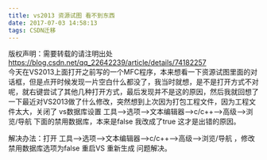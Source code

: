 ```yaml
---
title: vs2013 资源试图 看不到东西
date: 2017-07-03 14:58:13
tags: CSDN迁移
---
```

 版权声明：需要转载的请注明出处 https://blog.csdn.net/qq_22642239/article/details/74182257   
   今天在VS2013上面打开之前写的一个MFC程序，本来想看一下资源试图里面的对话框，但是点开时候发现一片空白什么都没了，我当时就想，是不是打开方式不对呢，就右键尝试了其他几种打开方式，最后发现并不是这的原因，然后我就回想了一下最近对VS2013做了什么修改，突然想到上次因为打包工程文件，因为工程文件太大，关闭了 vs数据库设置 工具——>选项——>文本编辑器——>c/c++——>高级——>浏览/导航 下面的禁用数据库，本来是false 我改成了true 这才是出错的原因。

 

 解决办法：打开 工具——>选项——>文本编辑器——>c/c++——>高级——>浏览/导航 ，修改禁用数据库选项为false 重启VS 重新生成 问题解决。

   
 